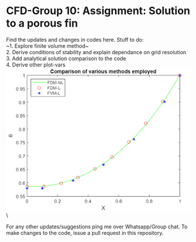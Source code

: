 # CFD-Group 10: Assignment: Solution to a porous fin 
Find the updates and changes in codes here. Stuff to do: \
~1. Explore finite volume method~ \
2. Derive conditions of stability and explain dependance on grid resolution \
3. Add analytical solution comparison to the code\
4. Derive other plot-vars \
![plot!](https://github.com/RSuryaNarayan/CFD_MEPE11/blob/main/Group%20Assignment/Results/plot_compare.PNG)\
<p>For any other updates/suggestions ping me over Whatsapp/Group chat. To make changes to the code, issue a pull request in this repository. </p>
